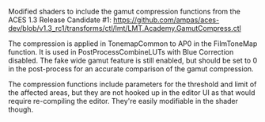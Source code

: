 Modified shaders to include the gamut compression functions from the ACES 1.3 Release Candidate #1: https://github.com/ampas/aces-dev/blob/v1.3_rc1/transforms/ctl/lmt/LMT.Academy.GamutCompress.ctl

The compression is applied in TonemapCommon to AP0 in the FilmToneMap function. It is used in PostProcessCombineLUTs with Blue Correction disabled. The fake wide gamut feature is still enabled, but should be set to 0 in the post-process for an accurate comparison of the gamut compression.

The compression functions include parameters for the threshold and limit of the affected areas, but they are not hooked up in the editor UI as that would require re-compiling the editor. They're easily modifiable in the shader though.
